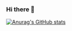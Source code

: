 ### Hi there 👋

[![Anurag's GitHub stats](https://github-readme-stats.vercel.app/api?username=the-hyperoot)](https://github.com/the-hyperoot/github-readme-stats)

<!--
**the-hyperoot/the-hyperoot** is a ✨ _special_ ✨ repository because its `README.md` (this file) appears on your GitHub profile.

Here are some ideas to get you started:

- 🔭 I’m currently working on ...
- 🌱 I’m currently learning ...
- 👯 I’m looking to collaborate on ...
- 🤔 I’m looking for help with ...
- 💬 Ask me about ...
- 📫 How to reach me: ...
- 😄 Pronouns: ...
- ⚡ Fun fact: ...
-->
